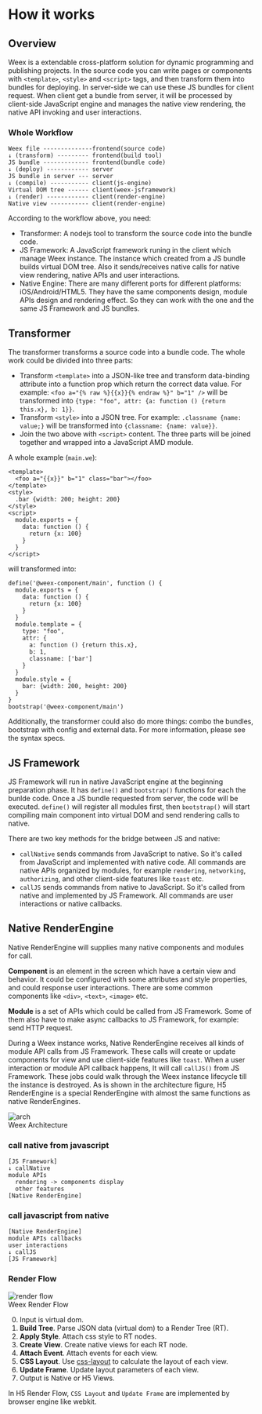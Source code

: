 # How it works

## Overview

Weex is a extendable cross-platform solution for dynamic programming and publishing projects. In the source code you can write pages or components with `<template>`, `<style>` and `<script>` tags, and then transform them into bundles for deploying. In server-side we can use these JS bundles for client request. When client get a bundle from server, it will be processed by client-side JavaScript engine and manages the native view rendering, the native API invoking and user interactions.

### Whole Workflow

```
Weex file --------------frontend(source code)
↓ (transform) --------- frontend(build tool)
JS bundle ------------- frontend(bundle code)
↓ (deploy) ------------ server
JS bundle in server --- server
↓ (compile) ----------- client(js-engine)
Virtual DOM tree ------ client(weex-jsframework)
↓ (render) ------------ client(render-engine)
Native view ----------- client(render-engine)
```

According to the workflow above, you need:

* Transformer: A nodejs tool to transform the source code into the bundle code.
* JS Framework: A JavaScript framework runing in the client which manage Weex instance. The instance which created from a JS bundle builds virtual DOM tree. Also it sends/receives native calls for native view rendering, native APIs and user interactions.
* Native Engine: There are many different ports for different platforms: iOS/Android/HTML5. They have the same components design, module APIs design and rendering effect. So they can work with the one and the same JS Framework and JS bundles.

## Transformer

The transformer transforms a source code into a bundle code. The whole work could be divided into three parts:

* Transform `<template>` into a JSON-like tree and transform data-binding attribute into a function prop which return the correct data value. For example: `<foo a="{% raw %}{{x}}{% endraw %}" b="1" />` will be transformed into `{type: "foo", attr: {a: function () {return this.x}, b: 1}}`.
* Transform `<style>` into a JSON tree. For example: `.classname {name: value;}` will be transformed into `{classname: {name: value}}`.
* Join the two above with `<script>` content. The three parts will be joined together and wrapped into a JavaScript AMD module.

A whole example (`main.we`):

```
<template>
  <foo a="{{x}}" b="1" class="bar"></foo>
</template>
<style>
  .bar {width: 200; height: 200}
</style>
<script>
  module.exports = {
    data: function () {
      return {x: 100}
    }
  }
</script>
```

will transformed into:

```
define('@weex-component/main', function () {
  module.exports = {
    data: function () {
      return {x: 100}
    }
  }
  module.template = {
    type: "foo",
    attr: {
      a: function () {return this.x},
      b: 1,
      classname: ['bar']
    }
  }
  module.style = {
    bar: {width: 200, height: 200}
  }
}
bootstrap('@weex-component/main')
```

Additionally, the transformer could also do more things: combo the bundles, bootstrap with config and external data. For more information, please see the syntax specs.

## JS Framework

JS Framework will run in native JavaScript engine at the beginning preparation phase. It has `define()` and `bootstrap()` functions for each the bunlde code. Once a JS bundle requested from server, the code will be executed. `define()` will register all modules first, then `bootstrap()` will start compiling main component into virtual DOM and send rendering calls to native.

There are two key methods for the bridge between JS and native:

* `callNative` sends commands from JavaScript to native. So it's called from JavaScript and implemented with native code. All commands are native APIs organized by modules, for example `rendering`, `networking`, `authorizing`, and other client-side features like `toast` etc.
* `callJS` sends commands from native to JavaScript. So it's called from native and implemented by JS Framework. All commands are user interactions or native callbacks.

## Native RenderEngine

Native RenderEngine will supplies many native components and modules for call.

**Component** is an element in the screen which have a certain view and behavior. It could be configured with some attributes and style properties, and could response user interactions. There are some common components like `<div>`, `<text>`, `<image>` etc.

**Module** is a set of APIs which could be called from JS Framework. Some of them also have to make async callbacks to JS Framework, for example: send HTTP request.

During a Weex instance works, Native RenderEngine receives all kinds of module API calls from JS Framework. These calls will create or update components for view and use client-side features like `toast`. When a user interaction or module API callback happens, It will call `callJS()` from JS Framework. These jobs could walk through the Weex instance lifecycle till the instance is destroyed. As is shown in the architecture figure, H5 RenderEngine is a special RenderEngine with almost the same functions as native RenderEngines. 

![arch](http://gtms02.alicdn.com/tps/i2/TB1ootBMpXXXXXrXXXXwi60UVXX-596-397.png)  
Weex Architecture 

### call native from javascript

```
[JS Framework]
↓ callNative
module APIs
  rendering -> components display
  other features
[Native RenderEngine]
```

### call javascript from native

```
[Native RenderEngine]
module APIs callbacks
user interactions
↓ callJS
[JS Framework]
```

### Render Flow

![render flow](http://gtms03.alicdn.com/tps/i3/TB1_SA4MXXXXXXGaXXXpZ8UVXXX-519-337.png)  
Weex Render Flow 

0. Input is virtual dom.
0. **Build Tree**. Parse JSON data (virtual dom) to a Render Tree (RT).
0. **Apply Style**. Attach css style to RT nodes.
0. **Create View**. Create native views for each RT node.
0. **Attach Event**. Attach events for each view.
0. **CSS Layout**. Use [css-layout](https://github.com/facebook/css-layout) to calculate the layout of each view.
0. **Update Frame**. Update layout parameters of each view.
0. Output is Native or H5 Views.

In H5 Render Flow, `CSS Layout` and `Update Frame` are implemented by browser engine like webkit.
